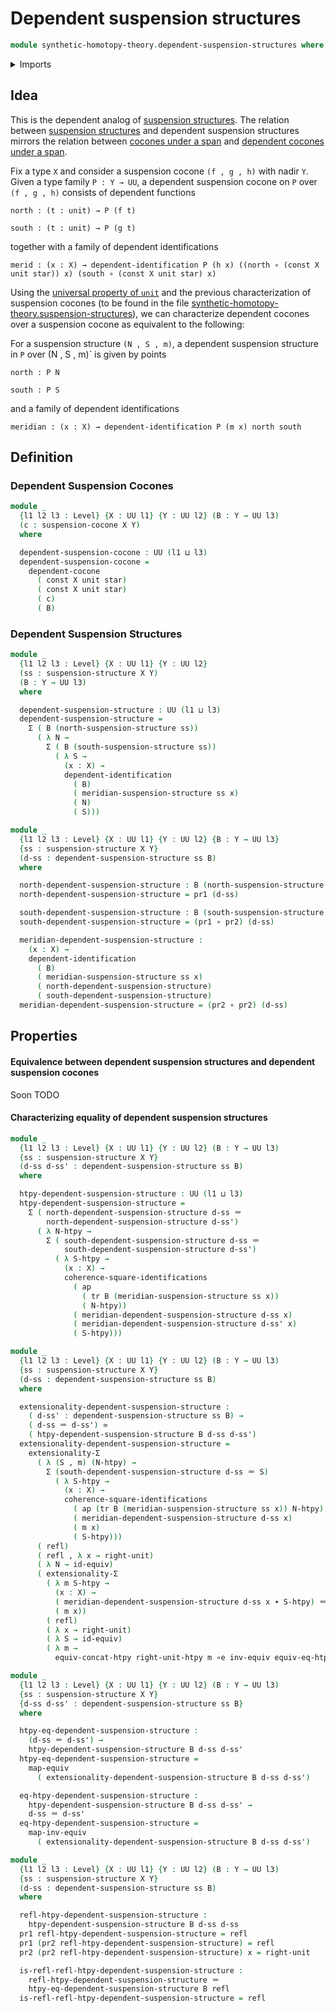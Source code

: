 # Dependent suspension structures

```agda
module synthetic-homotopy-theory.dependent-suspension-structures where
```

<details><summary>Imports</summary>

```agda
open import foundation.action-on-identifications-dependent-functions
open import foundation.action-on-identifications-functions
open import foundation.commuting-squares-of-identifications
open import foundation.commuting-squares-of-maps
open import foundation.constant-maps
open import foundation.contractible-types
open import foundation.dependent-identifications
open import foundation.dependent-pair-types
open import foundation.equivalences
open import foundation.function-extensionality
open import foundation.function-types
open import foundation.functoriality-dependent-pair-types
open import foundation.homotopies
open import foundation.identity-systems
open import foundation.identity-types
open import foundation.structure-identity-principle
open import foundation.transport
open import foundation.type-arithmetic-dependent-pair-types
open import foundation.unit-type
open import foundation.universal-property-unit-type
open import foundation.universe-levels

open import synthetic-homotopy-theory.cocones-under-spans
open import synthetic-homotopy-theory.conjugation-loops
open import synthetic-homotopy-theory.dependent-cocones-under-spans
open import synthetic-homotopy-theory.dependent-universal-property-pushouts
open import synthetic-homotopy-theory.functoriality-loop-spaces
open import synthetic-homotopy-theory.loop-spaces
open import synthetic-homotopy-theory.pushouts
open import synthetic-homotopy-theory.suspension-structures
open import synthetic-homotopy-theory.universal-property-pushouts
```

</details>

## Idea

This is the dependent analog of
[suspension structures](synthetic-homotopy-theory.suspension-structures.md). The
relation between
[suspension structures](synthetic-homotopy-theory.suspension-structures.md) and
dependent suspension structures mirrors the relation between
[cocones under a span](synthetic-homotopy-theory.cocones-under-spans.md) and
[dependent cocones under a span](synthetic-homotopy-theory.dependent-cocones-under-spans.md).

Fix a type `X` and consider a suspension cocone `(f , g , h)` with nadir `Y`.
Given a type family `P : Y → UU`, a dependent suspension cocone on `P` over
`(f , g , h)` consists of dependent functions

```text
north : (t : unit) → P (f t)

south : (t : unit) → P (g t)
```

together with a family of dependent identifications

```text
merid : (x : X) → dependent-identification P (h x) ((north ∘ (const X unit star)) x) (south ∘ (const X unit star) x)
```

Using the [universal property of `unit`](foundation.unit-type.md) and the
previous characterization of suspension cocones (to be found in the file
[synthetic-homotopy-theory.suspension-structures](synthetic-homotopy-theory.suspension-structures.md)),
we can characterize dependent cocones over a suspension cocone as equivalent to
the following:

For a suspension structure `(N , S , m)`, a dependent suspension structure in
`P` over (N , S , m)` is given by points

```text
north : P N

south : P S
```

and a family of dependent identifications

```text
meridian : (x : X) → dependent-identification P (m x) north south
```

## Definition

### Dependent Suspension Cocones

```agda
module _
  {l1 l2 l3 : Level} {X : UU l1} {Y : UU l2} (B : Y → UU l3)
  (c : suspension-cocone X Y)
  where

  dependent-suspension-cocone : UU (l1 ⊔ l3)
  dependent-suspension-cocone =
    dependent-cocone
      ( const X unit star)
      ( const X unit star)
      ( c)
      ( B)
```

### Dependent Suspension Structures

```agda
module _
  {l1 l2 l3 : Level} {X : UU l1} {Y : UU l2}
  (ss : suspension-structure X Y)
  (B : Y → UU l3)
  where

  dependent-suspension-structure : UU (l1 ⊔ l3)
  dependent-suspension-structure =
    Σ ( B (north-suspension-structure ss))
      ( λ N →
        Σ ( B (south-suspension-structure ss))
          ( λ S →
            (x : X) →
            dependent-identification
              ( B)
              ( meridian-suspension-structure ss x)
              ( N)
              ( S)))

module _
  {l1 l2 l3 : Level} {X : UU l1} {Y : UU l2} {B : Y → UU l3}
  {ss : suspension-structure X Y}
  (d-ss : dependent-suspension-structure ss B)
  where

  north-dependent-suspension-structure : B (north-suspension-structure ss)
  north-dependent-suspension-structure = pr1 (d-ss)

  south-dependent-suspension-structure : B (south-suspension-structure ss)
  south-dependent-suspension-structure = (pr1 ∘ pr2) (d-ss)

  meridian-dependent-suspension-structure :
    (x : X) →
    dependent-identification
      ( B)
      ( meridian-suspension-structure ss x)
      ( north-dependent-suspension-structure)
      ( south-dependent-suspension-structure)
  meridian-dependent-suspension-structure = (pr2 ∘ pr2) (d-ss)
```

## Properties

#### Equivalence between dependent suspension structures and dependent suspension cocones

Soon TODO

#### Characterizing equality of dependent suspension structures

```agda
module _
  {l1 l2 l3 : Level} {X : UU l1} {Y : UU l2} (B : Y → UU l3)
  {ss : suspension-structure X Y}
  (d-ss d-ss' : dependent-suspension-structure ss B)
  where

  htpy-dependent-suspension-structure : UU (l1 ⊔ l3)
  htpy-dependent-suspension-structure =
    Σ ( north-dependent-suspension-structure d-ss ＝
        north-dependent-suspension-structure d-ss')
      ( λ N-htpy →
        Σ ( south-dependent-suspension-structure d-ss ＝
            south-dependent-suspension-structure d-ss')
          ( λ S-htpy →
            (x : X) →
            coherence-square-identifications
              ( ap
                ( tr B (meridian-suspension-structure ss x))
                ( N-htpy))
              ( meridian-dependent-suspension-structure d-ss x)
              ( meridian-dependent-suspension-structure d-ss' x)
              ( S-htpy)))

module _
  {l1 l2 l3 : Level} {X : UU l1} {Y : UU l2} (B : Y → UU l3)
  {ss : suspension-structure X Y}
  (d-ss : dependent-suspension-structure ss B)
  where

  extensionality-dependent-suspension-structure :
    ( d-ss' : dependent-suspension-structure ss B) →
    ( d-ss ＝ d-ss') ≃
    ( htpy-dependent-suspension-structure B d-ss d-ss')
  extensionality-dependent-suspension-structure =
    extensionality-Σ
      ( λ (S , m) (N-htpy) →
        Σ (south-dependent-suspension-structure d-ss ＝ S)
          ( λ S-htpy →
            (x : X) →
            coherence-square-identifications
              ( ap (tr B (meridian-suspension-structure ss x)) N-htpy)
              ( meridian-dependent-suspension-structure d-ss x)
              ( m x)
              ( S-htpy)))
      ( refl)
      ( refl , λ x → right-unit)
      ( λ N → id-equiv)
      ( extensionality-Σ
        ( λ m S-htpy →
          (x : X) →
          ( meridian-dependent-suspension-structure d-ss x ∙ S-htpy) ＝
          ( m x))
        ( refl)
        ( λ x → right-unit)
        ( λ S → id-equiv)
        ( λ m →
          equiv-concat-htpy right-unit-htpy m ∘e inv-equiv equiv-eq-htpy))

module _
  {l1 l2 l3 : Level} {X : UU l1} {Y : UU l2} (B : Y → UU l3)
  {ss : suspension-structure X Y}
  {d-ss d-ss' : dependent-suspension-structure ss B}
  where

  htpy-eq-dependent-suspension-structure :
    (d-ss ＝ d-ss') →
    htpy-dependent-suspension-structure B d-ss d-ss'
  htpy-eq-dependent-suspension-structure =
    map-equiv
      ( extensionality-dependent-suspension-structure B d-ss d-ss')

  eq-htpy-dependent-suspension-structure :
    htpy-dependent-suspension-structure B d-ss d-ss' →
    d-ss ＝ d-ss'
  eq-htpy-dependent-suspension-structure =
    map-inv-equiv
      ( extensionality-dependent-suspension-structure B d-ss d-ss')

module _
  {l1 l2 l3 : Level} {X : UU l1} {Y : UU l2} (B : Y → UU l3)
  {ss : suspension-structure X Y}
  (d-ss : dependent-suspension-structure ss B)
  where

  refl-htpy-dependent-suspension-structure :
    htpy-dependent-suspension-structure B d-ss d-ss
  pr1 refl-htpy-dependent-suspension-structure = refl
  pr1 (pr2 refl-htpy-dependent-suspension-structure) = refl
  pr2 (pr2 refl-htpy-dependent-suspension-structure) x = right-unit

  is-refl-refl-htpy-dependent-suspension-structure :
    refl-htpy-dependent-suspension-structure ＝
    htpy-eq-dependent-suspension-structure B refl
  is-refl-refl-htpy-dependent-suspension-structure = refl
```
